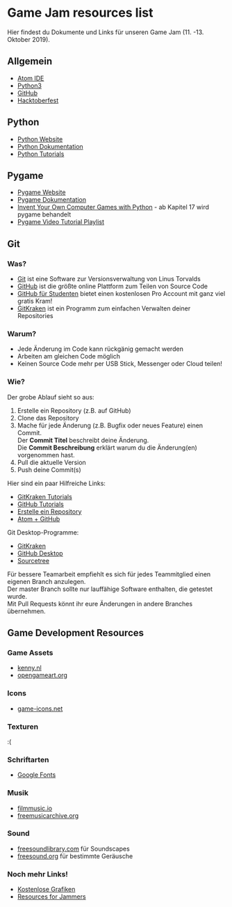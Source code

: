 # Game Jam resources list

Hier findest du Dokumente und Links für unseren Game Jam (11. -13. Oktober 2019).  

## Allgemein

* [Atom IDE](https://atom.io/)
* [Python3](https://www.python.org/downloads/)
* [GitHub](https://github.com/)
* [Hacktoberfest](https://hacktoberfest.digitalocean.com/)

## Python

* [Python Website](https://www.python.org)  
* [Python Dokumentation](https://docs.python.org/3/)  
* [Python Tutorials](https://docs.python.org/3/tutorial/index.html)

## Pygame

* [Pygame Website](https://www.pygame.org)  
* [Pygame Dokumentation](https://www.pygame.org/docs/index.html)
* [Invent Your Own Computer Games with Python](http://inventwithpython.com/invent4thed/) - ab Kapitel 17 wird pygame behandelt
* [Pygame Video Tutorial Playlist](https://www.youtube.com/watch?v=i6xMBig-pP4&list=PLzMcBGfZo4-lp3jAExUCewBfMx3UZFkh5)

## Git

### Was?

* [Git](https://git-scm.com/) ist eine Software zur Versionsverwaltung von Linus Torvalds
* [GitHub](https://github.com/) ist die größte online Plattform zum Teilen von Source Code
* [GitHub für Studenten](https://education.github.com/pack) bietet einen kostenlosen Pro Account mit ganz viel gratis Kram!
* [GitKraken](https://www.gitkraken.com/) ist ein Programm zum einfachen Verwalten deiner Repositories

### Warum?

* Jede Änderung im Code kann rückgänig gemacht werden
* Arbeiten am gleichen Code möglich
* Keinen Source Code mehr per USB Stick, Messenger oder Cloud teilen!

### Wie?

Der grobe Ablauf sieht so aus:  
1. Erstelle ein Repository (z.B. auf GitHub)
2. Clone das Repository
3. Mache für jede Änderung (z.B. Bugfix oder neues Feature) einen Commit.  
Der **Commit Titel** beschreibt deine Änderung.  
Die **Commit Beschreibung** erklärt warum du die Änderung(en) vorgenommen hast.
4. Pull die aktuelle Version
5. Push deine Commit(s)

Hier sind ein paar Hilfreiche Links:  
* [GitKraken Tutorials](https://www.gitkraken.com/learn-git)
* [GitHub Tutorials](https://guides.github.com/)
* [Erstelle ein Repository](https://help.github.com/en/articles/create-a-repo)
* [Atom + GitHub](https://flight-manual.atom.io/using-atom/sections/github-package/)

Git Desktop-Programme:  
* [GitKraken](https://www.gitkraken.com/)
* [GitHub Desktop](https://desktop.github.com/)
* [Sourcetree](https://www.sourcetreeapp.com/)

Für bessere Teamarbeit empfiehlt es sich für jedes Teammitglied einen eigenen Branch anzulegen.  
Der master Branch sollte nur lauffähige Software enthalten, die getestet wurde.  
Mit Pull Requests könnt ihr eure Änderungen in andere Branches übernehmen.  

## Game Development Resources

### Game Assets

* [kenny.nl](https://kenney.nl/assets)
* [opengameart.org](https://opengameart.org/)

### Icons

* [game-icons.net](https://game-icons.net/)

### Texturen

:(

### Schriftarten

* [Google Fonts](https://fonts.google.com/)

### Musik

* [filmmusic.io](filmmusic.io)  
* [freemusicarchive.org](https://freemusicarchive.org/static)

### Sound

* [freesoundlibrary.com](https://www.freesoundslibrary.com/) für Soundscapes
* [freesound.org](https://freesound.org) für bestimmte Geräusche

### Noch mehr Links!

* [Kostenlose Grafiken](https://web.archive.org/web/20190306021527/http://www.pixelprospector.com/royalty-free-graphics/)  
* [Resources for Jammers](https://docs.google.com/document/d/1qQf5zjvJHEB40xYhTiFo9GzNYUBt8iAw8vzPu2Oy354/edit)
